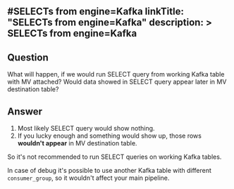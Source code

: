#SELECTs from engine=Kafka
linkTitle: "SELECTs from engine=Kafka"
description: >
    SELECTs from engine=Kafka
---
## Question

What will happen, if we would run SELECT query from working Kafka table with MV attached? Would data showed in SELECT query appear later in MV destination table?

## Answer

1. Most likely SELECT query would show nothing.
2. If you lucky enough and something would show up, those rows **wouldn't appear** in MV destination table.

So it's not recommended to run SELECT queries on working Kafka tables.

In case of debug it's possible to use another Kafka table with different `consumer_group`, so it wouldn't affect your main pipeline.
